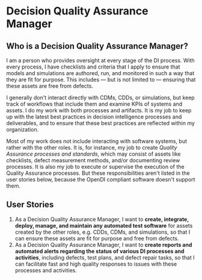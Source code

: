# Decision Quality Assurance Manager

## Who is a Decision Quality Assurance Manager?

I am a person who provides oversight at every stage of the DI process. With every process, I have checklists and criteria that I apply to ensure that models and simulations are authored, run, and monitored in such a way that they are fit for purpose. This includes &mdash; but is not limited to &mdash; ensuring that these assets are free from defects.

I generally don't interact directly with CDMs, CDDs, or simulations, but keep track of workflows that include them and examine KPIs of systems and assets. I do my work with both processes and artifacts.  It is my job to keep up with the latest best practices in decision intelligence processes and deliverables, and to ensure that these best practices are reflected within my organization.

Most of my work does not include interacting with software systems, but rather with the other roles. It is, for instance, my job to create *Quality Assurance processes and standards*, which may consist of assets like checklists, defect measurement methods, and/or documenting review processes.  It is also my job to execute or supervise the execution of the Quality Assurance processes. But these responsibilities aren't listed in the user stories below, because the OpenDI compliant software doesn't support them.

## User Stories

1. As a Decision Quality Assurance Manager, I want to **create, integrate, deploy, manage, and maintain any automated test software** for assets created by the other roles, e.g. CDDs, CDMs, and simulations, so that I can ensure these assets are fit for purpose and free from defects.
2. As a Decision Quality Assurance Manager, I want to **create reports and automated alerts regarding the status of various DI processes and activities**, including defects, test plans, and defect repair tasks, so that I can facilitate fast and high quality responses to issues with these processes and activities.